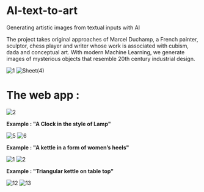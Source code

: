 # AI-text-to-art
Generating artistic images from textual inputs with AI

The project takes original approaches of Marcel Duchamp, a French painter, sculptor, chess player and writer whose work is associated with cubism, dada and conceptual art. With modern Machine Learning, we generate images of mysterious objects that resemble 20th century industrial design.


![1](https://user-images.githubusercontent.com/108620000/177045014-a6e995b9-ea86-448e-82a7-52010e44bf39.PNG)
![Sheet(4)](https://user-images.githubusercontent.com/108620000/190867274-66b37c00-18b5-45dc-ac92-edc113a82206.jpg)


# The web app :

![2](https://user-images.githubusercontent.com/108620000/177045134-8a23484c-7c0d-4c22-acc4-9c1087b81016.PNG)

**Example : "A Clock in the style of Lamp"**

![5](https://user-images.githubusercontent.com/108620000/177045172-ba4e24f9-1b8f-4ca0-9cd0-aff0c0d59059.PNG)
![6](https://user-images.githubusercontent.com/108620000/177045192-a517fbd7-0841-4bb3-ad2a-737bc473ba7f.PNG)

**Example : "A kettle in a form of women’s heels"**

![1](https://user-images.githubusercontent.com/108620000/177045176-14fa3355-f087-47aa-907a-f1929985a4c7.PNG)
![2](https://user-images.githubusercontent.com/108620000/177045195-569a5291-1689-439e-accd-e3dd5ac6d432.PNG)

**Example : "Triangular kettle on table top"**

![12](https://user-images.githubusercontent.com/108620000/177045210-08a8e90e-420f-47a8-b16b-94efb61bb219.PNG)
![13](https://user-images.githubusercontent.com/108620000/177045212-2ef83dd2-512c-41d4-898c-ee15f7b49bd0.PNG)
